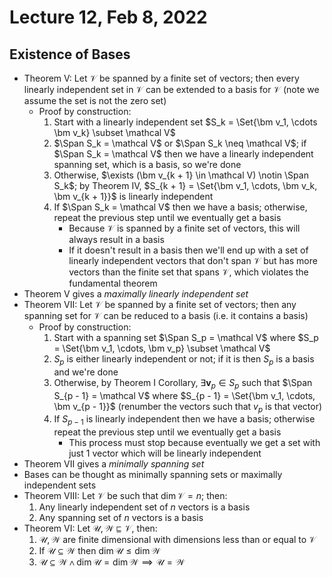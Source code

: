 # Lecture 12, Feb 8, 2022

## Existence of Bases

* Theorem V: Let $\mathcal V$ be spanned by a finite set of vectors; then every linearly independent set in $\mathcal V$ can be extended to a basis for $\mathcal V$ (note we assume the set is not the zero set)
	* Proof by construction:
		1. Start with a linearly independent set $S_k = \Set{\bm v_1, \cdots \bm v_k} \subset \mathcal V$
		2. $\Span S_k = \mathcal V$ or $\Span S_k \neq \mathcal V$; if $\Span S_k = \mathcal V$ then we have a linearly independent spanning set, which is a basis, so we're done
		3. Otherwise, $\exists (\bm v_{k + 1} \in \mathcal V) \notin \Span S_k$; by Theorem IV, $S_{k + 1} = \Set{\bm v_1, \cdots, \bm v_k, \bm v_{k + 1}}$ is linearly independent
		4. If $\Span S_k = \mathcal V$ then we have a basis; otherwise, repeat the previous step until we eventually get a basis
			* Because $\mathcal V$ is spanned by a finite set of vectors, this will always result in a basis
			* If it doesn't result in a basis then we'll end up with a set of linearly independent vectors that don't span $\mathcal V$ but has more vectors than the finite set that spans $\mathcal V$, which violates the fundamental theorem
* Theorem V gives a *maximally linearly independent set*
* Theorem VII: Let $\mathcal V$ be spanned by a finite set of vectors; then any spanning set for $\mathcal V$ can be reduced to a basis (i.e. it contains a basis)
	* Proof by construction:
		1. Start with a spanning set $\Span S_p = \mathcal V$ where $S_p = \Set{\bm v_1, \cdots, \bm v_p} \subset \mathcal V$
		2. $S_p$ is either linearly independent or not; if it is then $S_p$ is a basis and we're done
		3. Otherwise, by Theorem I Corollary, $\exists \bm v_p \in S_p$ such that $\Span S_{p - 1} = \mathcal V$ where $S_{p - 1} = \Set{\bm v_1, \cdots, \bm v_{p - 1}}$ (renumber the vectors such that $v_p$ is that vector)
		4. If $S_{p - 1}$ is linearly independent then we have a basis; otherwise repeat the previous step until we eventually get a basis
			* This process must stop because eventually we get a set with just 1 vector which will be linearly independent
* Theorem VII gives a *minimally spanning set*
* Bases can be thought as minimally spanning sets or maximally independent sets
* Theorem VIII: Let $\mathcal V$ be such that $\dim \mathcal V = n$; then:
	1. Any linearly independent set of $n$ vectors is a basis
	2. Any spanning set of $n$ vectors is a basis
* Theorem VI: Let $\mathcal U, \mathcal W \sqsubseteq \mathcal V$, then:
	1. $\mathcal U, \mathcal W$ are finite dimensional with dimensions less than or equal to $\mathcal V$
	2. If $\mathcal U \subseteq \mathcal W$ then $\dim \mathcal U \leq \dim \mathcal W$
	3. $\mathcal U \subseteq \mathcal W \land \dim \mathcal U = \dim \mathcal W \implies \mathcal U = \mathcal W$

